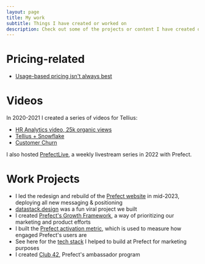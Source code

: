 ```yaml
---
layout: page
title: My work
subtitle: Things I have created or worked on
description: Check out some of the projects or content I have created or worked on.
---
```


# Pricing-related
- [Usage-based pricing isn't always best](https://chrisreuter.me/2023-02-16-usage-pricing/)

# Videos
In 2020-2021 I created a series of videos for Tellius:
- [HR Analytics video, 25k organic views](https://www.youtube.com/watch?v=aK3LtFddamc)
- [Tellius + Snowflake](https://www.youtube.com/watch?v=5PUpGzu-Has)
- [Customer Churn](https://www.youtube.com/watch?v=d7neKxRMSBM)

I also hosted [PrefectLive](https://www.youtube.com/playlist?list=PLZfWmQS5hVzH_jd7ovYo0hGaG4gX0Wzws), a weekly livestream series in 2022 with Prefect.

# Work Projects
- I led the redesign and rebuild of the [Prefect website](https://www.prefect.io) in mid-2023, deploying all new messaging & positioning
- [datastack.design](https://datastack.design/er) was a fun viral project we built
- I created [Prefect's Growth Framework](https://chrisreuter.me/2023-01-13-navigating-ambiguity/), a way of prioritizing our marketing and product efforts
- I built the [Prefect activation metric](https://chrisreuter.me/2023-03-14-activation-metric/), which is used to measure how engaged Prefect's users are
- See here for the [tech stack](https://chrisreuter.me/2023-06-23-growth-tech-stack/) I helped to build at Prefect for marketing purposes
- I created [Club 42](https://discourse.prefect.io/t/the-third-launch-week-initiative-announcing-ambassador-program-called-club-42/500), Prefect's ambassador program
